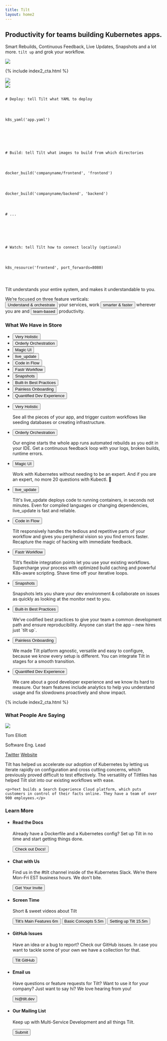 ```yaml
---
title: Tilt
layout: home2
---
```


<section class="Home2-hero">
  <div class="Home2-heroText">
    <h2 class="Home2-heroText-title">
      Productivity for teams building Kubernetes apps.
    </h2>
    <p class="Home2-heroText-subtitle">
      Smart Rebuilds, Continuous Feedback, Live Updates, Snapshots and a lot more. <code class="Home2-heroText-subtitle-code">tilt up</code> and grok your workflow.
    </p>
  </div>
  <div class="Home2-heroIllustration">
    <img src="/assets/img/hero-illustration.png">
  </div>
</section>

{% include index2_cta.html %}

<section class="Home2-product">
  <div class="Home2-product-UI">
    <img src="/assets/img/product-tilt.png">
  </div>

  <div class="Home2-product-Tiltfile">
    <img src="/assets/img/product-tiltfile.png" class="Home2-product-Tiltfile-imgPlaceholder">
    <code class="Home2-product-Tiltfile-code">
      <p class="tiltfile-comment"># Deploy: tell Tilt what YAML to deploy</p>
      <p>k8s_yaml(<span class="tiltfile-arg">'app.yaml'</span>)</p>
      <p></p>
      <p class="tiltfile-comment"># Build: tell Tilt what images to build from which directories</p>
      <p>docker_build(<span class="tiltfile-arg">'companyname/frontend'</span>, <span class="tiltfile-arg">'frontend'</span>)</p>
      <p>docker_build(<span class="tiltfile-arg">'companyname/backend'</span>, <span class="tiltfile-arg">'backend'</span>)</p>
      <p class="tiltfile-comment"># ...</p>
      <p></p>
      <p class="tiltfile-comment"># Watch: tell Tilt how to connect locally (optional)</p>
      <p>k8s_resource(<span class="tiltfile-arg">'frontend'</span>, port_forwards=<span class="tiltfile-arg-value">8080</span>)</p>
    </code>
  </div>
  <p class="Home2-product-caption">Tilt understands your entire system, and makes it understandable to you.</p>
</section>

<section class="Home2-featuresIntro">
  <p class="Home2-featuresIntro-text">
    We’re focused on three feature verticals:<br/>
    <button class="Home2-featuresIntro-text-button Home2-featuresIntro-text-button--pillar1">Understand & orchestrate</button> your services, work <button class="Home2-featuresIntro-text-button Home2-featuresIntro-text-button--pillar2">smarter & faster</button> wherever you are and <button class="Home2-featuresIntro-text-button Home2-featuresIntro-text-button--pillar3">team-based</button> productivity.
  </p>
</section>

<h3 class="Home2-sectionHeading">What We Have in Store</h3>
<section class="Home2-features">
  <ul class="Home2-features-navList">
    <li><button class="Home2-features-navItem-button Home2-features-navItem-button--pillar1">Very Holistic</button></li>
    <li><button class="Home2-features-navItem-button Home2-features-navItem-button--pillar1">Orderly Orchestration</button></li>
    <li><button class="Home2-features-navItem-button Home2-features-navItem-button--pillar1">Magic UI</button></li>
    <li><button class="Home2-features-navItem-button Home2-features-navItem-button--pillar2">live_update</button></li>
    <li><button class="Home2-features-navItem-button Home2-features-navItem-button--pillar2">Code in Flow</button></li>
    <li><button class="Home2-features-navItem-button Home2-features-navItem-button--pillar2">Fastr Workflow</button></li>
    <li><button class="Home2-features-navItem-button Home2-features-navItem-button--pillar3">Snapshots</button></li>
    <li><button class="Home2-features-navItem-button Home2-features-navItem-button--pillar3">Built-In Best Practices</button></li>
    <li><button class="Home2-features-navItem-button Home2-features-navItem-button--pillar3">Painless Onboarding</button></li>
    <li><button class="Home2-features-navItem-button Home2-features-navItem-button--pillar3">Quantified Dev Experience</button></li>
  </ul>
  <ul class="Home2-features-contentList">
    <li>
      <button class="Home2-features-contentItem-title Home2-features-contentItem-title--pillar1" href="#">Very Holistic</button>
      <p>See all the pieces of your app, and trigger custom workflows like seeding databases or creating infrastructure.</p>
    </li>
    <li>
      <button class="Home2-features-contentItem-title Home2-features-contentItem-title--pillar1" href="#">Orderly Orchestration</button>
      <p>Our engine starts the whole app runs automated rebuilds as you edit in your IDE. Get a continuous feedback loop with your logs, broken builds, runtime errors.</p>
    </li>
    <li>
      <button class="Home2-features-contentItem-title Home2-features-contentItem-title--pillar1" href="#">Magic UI</button>
      <p>Work with Kubernetes without needing to be an expert. And if you are an expert, no more 20 questions with Kubectl. 🙌</p>
    </li>
    <li>
      <button class="Home2-features-contentItem-title Home2-features-contentItem-title--pillar2" href="#">live_update</button>
      <p>Tilt's live_update deploys code to running containers, in seconds not minutes. Even for compiled languages or changing dependencies, live_update is fast and reliable.</p>
    </li>
    <li>
      <button class="Home2-features-contentItem-title Home2-features-contentItem-title--pillar2" href="#">Code in Flow</button>
      <p>Tilt responsively handles the tedious and repetitive parts of your workflow and gives you peripheral vision so you find errors faster. Recapture the magic of hacking with immediate feedback.</p>
    </li>
    <li>
      <button class="Home2-features-contentItem-title Home2-features-contentItem-title--pillar2" href="#">Fastr Workflow</button>
      <p>Tilt’s flexible integration points let you use your existing workflows. Supercharge your process with optimized build caching and powerful K8s-aware scripting. Shave time off your iterative loops.</p>
    </li>
    <li>
      <button class="Home2-features-contentItem-title Home2-features-contentItem-title--pillar3" href="#">Snapshots</button>
      <p>Snapshots lets you share your dev environment & collaborate on issues as quickly as looking at the monitor next to you.</p>
    </li>
    <li>
      <button class="Home2-features-contentItem-title Home2-features-contentItem-title--pillar3" href="#">Built-In Best Practices</button>
      <p>We’ve codified best practices to give your team a common development path and ensure reproducibility. Anyone can start the app – new hires just `tilt up`.</p>
    </li>
    <li>
      <button class="Home2-features-contentItem-title Home2-features-contentItem-title--pillar3" href="#">Painless Onboarding</button>
      <p>We made Tilt platform agnostic, versatile and easy to configure, because we know every setup is different. You can integrate Tilt in stages for a smooth transition.</p>
    </li>
    <li>
      <button class="Home2-features-contentItem-title Home2-features-contentItem-title--pillar3" href="#">Quantified Dev Experience</button>
      <p>We care about a good developer experience and we know its hard to measure. Our team features include analytics to help you understand usage and fix slowdowns proactively and show impact.</p>
    </li>
  </ul>
</section>

{% include index2_cta.html %}

<h3 class="Home2-sectionHeading">What People Are Saying</h3>

<section class="Home2-testimonials">
  <div class="Home2-testimonials-profile">
    <img src="/assets/img/testimonial-profile-yext.jpg">
    <p>Tom Elliott</p>
    <p>Software Eng. Lead</p>
    <a href="#">Twitter</a>
    <a href="#">Website</a>
  </div>

  <div class="Home2-testimonials-quote">
    <p>Tilt has helped us accelerate our adoption of Kubernetes by letting us iterate rapidly on configuration and cross cutting concerns, which previously proved difficult to test effectively. The versatility of Tiltfiles has helped Tilt slot into our existing workflows with ease.</p>

    <p>Yext builds a Search Experience Cloud platform, which puts customers in control of their facts online. They have a team of over 900 employees.</p>
  </div>
</section>

<h3 class="Home2-sectionHeading">Learn More</h3>
<section class="Home2-resources">
  <ul class="Home2-resources-list">
    <li class="Home2-resources-listItem">
      <h4>Read the Docs</h4>
      <p>Already have a Dockerfile and a Kubernetes config? Set up Tilt in no time and start getting things done. </p>
      <button>Check out Docs! </button>
    </li>
    <li class="Home2-resources-listItem">
      <h4>Chat with Us</h4>
      <p>Find us in the #tilt channel inside of the Kubernetes Slack. We’re there Mon-Fri EST business hours. We don't bite.</p>
      <button>Get Your Invite</button>
    </li>
    <li class="Home2-resources-listItem">
      <h4>Screen Time</h4>
      <p>Short & sweet videos about Tilt</p>
      <button>Tilt’s Main Features <span>6m</span></button>
      <button>Basic Concepts <span>5.5m</span></button>
      <button>Setting up Tilt <span>15.5m</span></button> 
    </li>
    <li class="Home2-resources-listItem">
      <h4>GitHub Issues</h4>
      <p>Have an idea or a bug to report? Check our GitHub issues. In case you want to tackle some of your own we have a collection for that.</p>
      <button>Tilt GitHub</button>
    </li>
    <li class="Home2-resources-listItem">
      <h4>Email us</h4>
      <p>Have questions or feature requests for Tilt? Want to use it for your company? Just want to say hi? We love hearing from you!</p>
      <button>hi@tilt.dev</button>
    </li>
    <li class="Home2-resources-listItem">
      <h4>Our Mailing List</h4>
      <p>Keep up with Multi-Service Development and all things Tilt.</p>
      <button>Submit</button>
    </li>
  </ul>
</section>